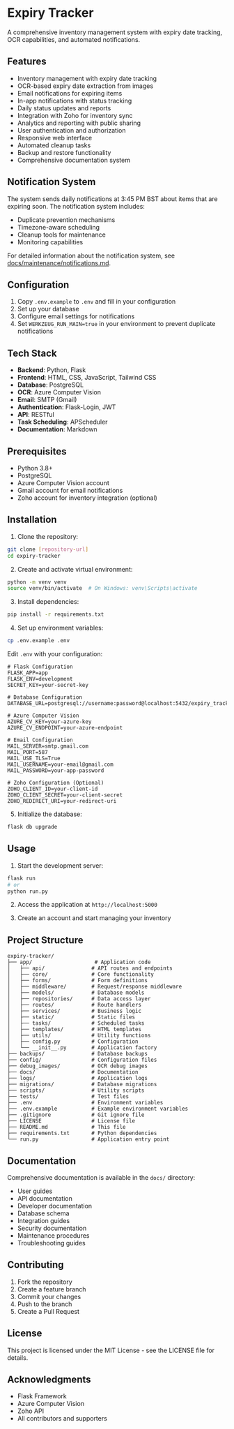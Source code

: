 # Expiry Tracker

A comprehensive inventory management system with expiry date tracking, OCR capabilities, and automated notifications.

## Features

- Inventory management with expiry date tracking
- OCR-based expiry date extraction from images
- Email notifications for expiring items
- In-app notifications with status tracking
- Daily status updates and reports
- Integration with Zoho for inventory sync
- Analytics and reporting with public sharing
- User authentication and authorization
- Responsive web interface
- Automated cleanup tasks
- Backup and restore functionality
- Comprehensive documentation system

## Notification System

The system sends daily notifications at 3:45 PM BST about items that are expiring soon. The notification system includes:

- Duplicate prevention mechanisms
- Timezone-aware scheduling
- Cleanup tools for maintenance
- Monitoring capabilities

For detailed information about the notification system, see [docs/maintenance/notifications.md](docs/maintenance/notifications.md).

## Configuration

1. Copy `.env.example` to `.env` and fill in your configuration
2. Set up your database
3. Configure email settings for notifications
4. Set `WERKZEUG_RUN_MAIN=true` in your environment to prevent duplicate notifications

## Tech Stack

- **Backend**: Python, Flask
- **Frontend**: HTML, CSS, JavaScript, Tailwind CSS
- **Database**: PostgreSQL
- **OCR**: Azure Computer Vision
- **Email**: SMTP (Gmail)
- **Authentication**: Flask-Login, JWT
- **API**: RESTful
- **Task Scheduling**: APScheduler
- **Documentation**: Markdown

## Prerequisites

- Python 3.8+
- PostgreSQL
- Azure Computer Vision account
- Gmail account for email notifications
- Zoho account for inventory integration (optional)

## Installation

1. Clone the repository:
```bash
git clone [repository-url]
cd expiry-tracker
```

2. Create and activate virtual environment:
```bash
python -m venv venv
source venv/bin/activate  # On Windows: venv\Scripts\activate
```

3. Install dependencies:
```bash
pip install -r requirements.txt
```

4. Set up environment variables:
```bash
cp .env.example .env
```
Edit `.env` with your configuration:
```env
# Flask Configuration
FLASK_APP=app
FLASK_ENV=development
SECRET_KEY=your-secret-key

# Database Configuration
DATABASE_URL=postgresql://username:password@localhost:5432/expiry_tracker

# Azure Computer Vision
AZURE_CV_KEY=your-azure-key
AZURE_CV_ENDPOINT=your-azure-endpoint

# Email Configuration
MAIL_SERVER=smtp.gmail.com
MAIL_PORT=587
MAIL_USE_TLS=True
MAIL_USERNAME=your-email@gmail.com
MAIL_PASSWORD=your-app-password

# Zoho Configuration (Optional)
ZOHO_CLIENT_ID=your-client-id
ZOHO_CLIENT_SECRET=your-client-secret
ZOHO_REDIRECT_URI=your-redirect-uri
```

5. Initialize the database:
```bash
flask db upgrade
```

## Usage

1. Start the development server:
```bash
flask run
# or
python run.py
```

2. Access the application at `http://localhost:5000`

3. Create an account and start managing your inventory

## Project Structure

```
expiry-tracker/
├── app/                    # Application code
│   ├── api/               # API routes and endpoints
│   ├── core/              # Core functionality
│   ├── forms/             # Form definitions
│   ├── middleware/        # Request/response middleware
│   ├── models/            # Database models
│   ├── repositories/      # Data access layer
│   ├── routes/            # Route handlers
│   ├── services/          # Business logic
│   ├── static/            # Static files
│   ├── tasks/             # Scheduled tasks
│   ├── templates/         # HTML templates
│   ├── utils/             # Utility functions
│   ├── config.py          # Configuration
│   └── __init__.py        # Application factory
├── backups/               # Database backups
├── config/                # Configuration files
├── debug_images/          # OCR debug images
├── docs/                  # Documentation
├── logs/                  # Application logs
├── migrations/            # Database migrations
├── scripts/               # Utility scripts
├── tests/                 # Test files
├── .env                   # Environment variables
├── .env.example           # Example environment variables
├── .gitignore             # Git ignore file
├── LICENSE                # License file
├── README.md              # This file
├── requirements.txt       # Python dependencies
└── run.py                 # Application entry point
```

## Documentation

Comprehensive documentation is available in the `docs/` directory:
- User guides
- API documentation
- Developer documentation
- Database schema
- Integration guides
- Security documentation
- Maintenance procedures
- Troubleshooting guides

## Contributing

1. Fork the repository
2. Create a feature branch
3. Commit your changes
4. Push to the branch
5. Create a Pull Request

## License

This project is licensed under the MIT License - see the LICENSE file for details.

## Acknowledgments

- Flask Framework
- Azure Computer Vision
- Zoho API
- All contributors and supporters 